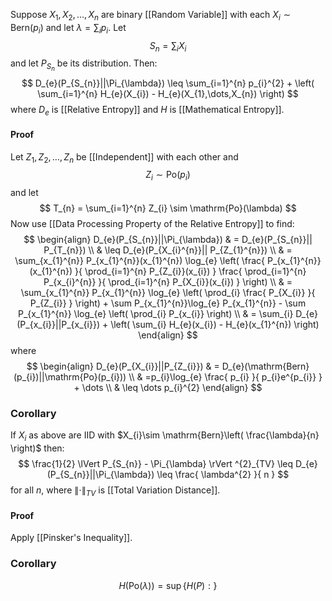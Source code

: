 Suppose $X_{1},X_{2},\dots,X_{n}$ are binary [[Random Variable]]
with each $X_{i}\sim \mathrm{Bern}(p_{i})$ and let $\lambda=\sum_{i}p_{i}$.
Let
$$
S_{n}=\sum_{i} X_{i}
$$
and let $P_{S_{n}}$ be its distribution. Then:
$$
D_{e}(P_{S_{n}}||\Pi_{\lambda}) \leq \sum_{i=1}^{n} p_{i}^{2} + \left( \sum_{i=1}^{n} H_{e}(X_{i}) - H_{e}(X_{1},\dots,X_{n}) \right)
$$
where $D_{e}$ is [[Relative Entropy]] and $H$ is [[Mathematical Entropy]].
#### Proof
Let $Z_{1},Z_{2},\dots,Z_{n}$ be [[Independent]] with each other and 
$$
Z_{i} \sim \mathrm{Po}(p_{i})
$$
and let
$$
T_{n} = \sum_{i=1}^{n} Z_{i} \sim \mathrm{Po}(\lambda)
$$
Now use [[Data Processing Property of the Relative Entropy]] to find:
$$
\begin{align}
D_{e}(P_{S_{n}}||\Pi_{\lambda})  & = D_{e}(P_{S_{n}}|| P_{T_{n}}) \\
 & \leq D_{e}(P_{X_{i}^{n}}|| P_{Z_{1}^{n}})  \\
 & = \sum_{x_{1}^{n}} P_{x_{1}^{n}}(x_{1}^{n}) \log_{e} \left(  \frac{ P_{x_{1}^{n}}(x_{1}^{n}) }{ \prod_{i=1}^{n} P_{Z_{i}}(x_{i}) } \frac{ \prod_{i=1}^{n} P_{x_{i}^{n}} }{ \prod_{i=1}^{n} P_{X_{i}}(x_{i}) } \right) \\
 & = \sum_{x_{1}^{n}} P_{x_{1}^{n}} \log_{e} \left( \prod_{i} \frac{ P_{X_{i}} }{ P_{Z_{i}} }  \right) + \sum P_{x_{1}^{n}}\log_{e} P_{x_{1}^{n}} - \sum P_{x_{1}^{n}} \log_{e} \left( \prod_{i} P_{x_{i}} \right)  \\
 & = \sum_{i} D_{e}(P_{x_{i}}||P_{x_{i}}) + \left( \sum_{i} H_{e}(x_{i}) - H_{e}(x_{1}^{n}) \right)
\end{align}
$$
where
$$
\begin{align}
D_{e}(P_{X_{i}}||P_{Z_{i}}) & = D_{e}(\mathrm{Bern}(p_{i})||\mathrm{Po}(p_{i}))  \\
 & =p_{i}\log_{e} \frac{ p_{i} }{ p_{i}e^{p_{i}} }  + \dots \\
 & \leq \dots p_{i}^{2}
\end{align}
$$
### Corollary
If $X_{i}$ as above are IID with $X_{i}\sim \mathrm{Bern}\left( \frac{\lambda}{n} \right)$ then:
$$
\frac{1}{2} \lVert P_{S_{n}} - \Pi_{\lambda} \rVert ^{2}_{TV} \leq D_{e}(P_{S_{n}}||\Pi_{\lambda}) \leq \frac{ \lambda^{2} }{ n }
$$
for all $n$, where $\lVert \cdot \rVert_{TV}$ is [[Total Variation Distance]].
#### Proof
Apply [[Pinsker's Inequality]].

### Corollary
$$
H(\mathrm{Po}(\lambda)) = \sup \{ H(P) :  \}
$$

